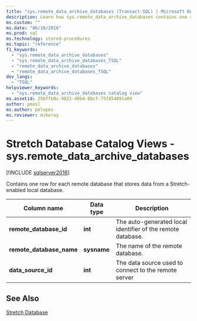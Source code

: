 ```yaml
---
title: "sys.remote_data_archive_databases (Transact-SQL) | Microsoft Docs"
description: Learn how sys.remote_data_archive_databases contains one row for each remote database that stores data from a Stretch-enabled local database.
ms.custom: ""
ms.date: "06/10/2016"
ms.prod: sql
ms.technology: stored-procedures
ms.topic: "reference"
f1_keywords: 
  - "sys.remote_data_archive_databases"
  - "sys.remote_data_archive_databases_TSQL"
  - "remote_data_archive_databases"
  - "remote_data_archive_databases_TSQL"
dev_langs: 
  - "TSQL"
helpviewer_keywords: 
  - "sys.remote_data_archive_databases catalog view"
ms.assetid: 25bffb0c-9821-40b4-88cf-75f854891a09
author: pmasl
ms.author: pelopes
ms.reviewer: mikeray
---
```

# Stretch Database Catalog Views - sys.remote_data_archive_databases
[!INCLUDE [sqlserver2016](../../includes/applies-to-version/sqlserver2016.md)]

  Contains one row for each remote database that stores data from a Stretch-enabled local database.  
  
|Column name|Data type|Description|  
|-----------------|---------------|-----------------|  
|**remote_database_id**|**int**|The auto-generated local identifier of the remote database.|  
|**remote_database_name**|**sysname**|The name of the remote database.|  
|**data_source_id**|**int**|The data source used to connect to the remote server|  
  
## See Also  
 [Stretch Database](../../sql-server/stretch-database/stretch-database.md)  
  
  
